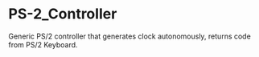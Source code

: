 # PS-2_Controller

Generic PS/2 controller that generates clock autonomously, returns code from PS/2 Keyboard. 
